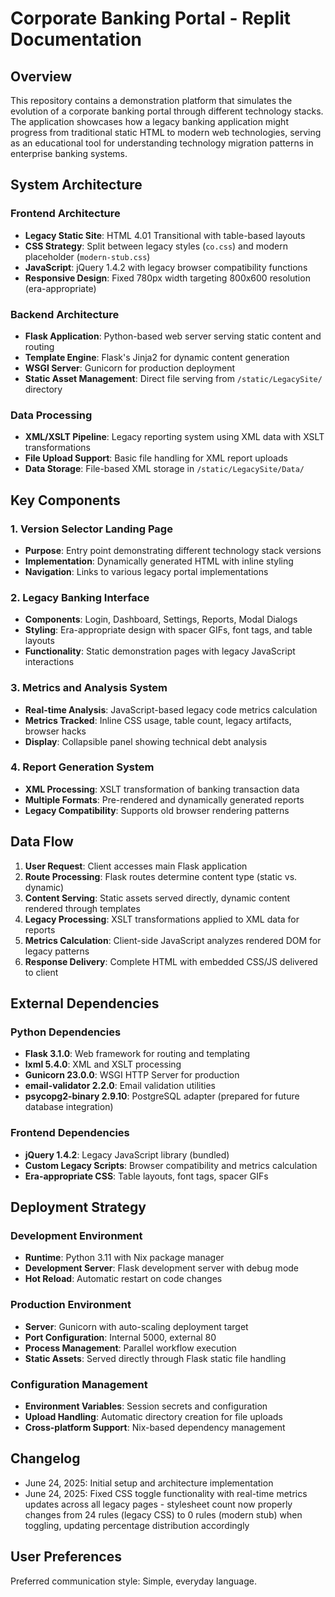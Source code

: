 # Corporate Banking Portal - Replit Documentation

## Overview

This repository contains a demonstration platform that simulates the evolution of a corporate banking portal through different technology stacks. The application showcases how a legacy banking application might progress from traditional static HTML to modern web technologies, serving as an educational tool for understanding technology migration patterns in enterprise banking systems.

## System Architecture

### Frontend Architecture
- **Legacy Static Site**: HTML 4.01 Transitional with table-based layouts
- **CSS Strategy**: Split between legacy styles (`co.css`) and modern placeholder (`modern-stub.css`)
- **JavaScript**: jQuery 1.4.2 with legacy browser compatibility functions
- **Responsive Design**: Fixed 780px width targeting 800x600 resolution (era-appropriate)

### Backend Architecture
- **Flask Application**: Python-based web server serving static content and routing
- **Template Engine**: Flask's Jinja2 for dynamic content generation
- **WSGI Server**: Gunicorn for production deployment
- **Static Asset Management**: Direct file serving from `/static/LegacySite/` directory

### Data Processing
- **XML/XSLT Pipeline**: Legacy reporting system using XML data with XSLT transformations
- **File Upload Support**: Basic file handling for XML report uploads
- **Data Storage**: File-based XML storage in `/static/LegacySite/Data/`

## Key Components

### 1. Version Selector Landing Page
- **Purpose**: Entry point demonstrating different technology stack versions
- **Implementation**: Dynamically generated HTML with inline styling
- **Navigation**: Links to various legacy portal implementations

### 2. Legacy Banking Interface
- **Components**: Login, Dashboard, Settings, Reports, Modal Dialogs
- **Styling**: Era-appropriate design with spacer GIFs, font tags, and table layouts
- **Functionality**: Static demonstration pages with legacy JavaScript interactions

### 3. Metrics and Analysis System
- **Real-time Analysis**: JavaScript-based legacy code metrics calculation
- **Metrics Tracked**: Inline CSS usage, table count, legacy artifacts, browser hacks
- **Display**: Collapsible panel showing technical debt analysis

### 4. Report Generation System
- **XML Processing**: XSLT transformation of banking transaction data
- **Multiple Formats**: Pre-rendered and dynamically generated reports
- **Legacy Compatibility**: Supports old browser rendering patterns

## Data Flow

1. **User Request**: Client accesses main Flask application
2. **Route Processing**: Flask routes determine content type (static vs. dynamic)
3. **Content Serving**: Static assets served directly, dynamic content rendered through templates
4. **Legacy Processing**: XSLT transformations applied to XML data for reports
5. **Metrics Calculation**: Client-side JavaScript analyzes rendered DOM for legacy patterns
6. **Response Delivery**: Complete HTML with embedded CSS/JS delivered to client

## External Dependencies

### Python Dependencies
- **Flask 3.1.0**: Web framework for routing and templating
- **lxml 5.4.0**: XML and XSLT processing
- **Gunicorn 23.0.0**: WSGI HTTP Server for production
- **email-validator 2.2.0**: Email validation utilities
- **psycopg2-binary 2.9.10**: PostgreSQL adapter (prepared for future database integration)

### Frontend Dependencies
- **jQuery 1.4.2**: Legacy JavaScript library (bundled)
- **Custom Legacy Scripts**: Browser compatibility and metrics calculation
- **Era-appropriate CSS**: Table layouts, font tags, spacer GIFs

## Deployment Strategy

### Development Environment
- **Runtime**: Python 3.11 with Nix package manager
- **Development Server**: Flask development server with debug mode
- **Hot Reload**: Automatic restart on code changes

### Production Environment
- **Server**: Gunicorn with auto-scaling deployment target
- **Port Configuration**: Internal 5000, external 80
- **Process Management**: Parallel workflow execution
- **Static Assets**: Served directly through Flask static file handling

### Configuration Management
- **Environment Variables**: Session secrets and configuration
- **Upload Handling**: Automatic directory creation for file uploads
- **Cross-platform Support**: Nix-based dependency management

## Changelog

- June 24, 2025: Initial setup and architecture implementation
- June 24, 2025: Fixed CSS toggle functionality with real-time metrics updates across all legacy pages - stylesheet count now properly changes from 24 rules (legacy CSS) to 0 rules (modern stub) when toggling, updating percentage distribution accordingly

## User Preferences

Preferred communication style: Simple, everyday language.